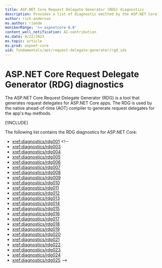 ```yaml
---
title: ASP.NET Core Request Delegate Generator (RDG) diagnostics
description: Provides a list of diagnostic emitted by the ASP.NET Core Request Delegate Generator (RDG) for native AOT
author: rick-anderson
ms.author: riande
monikerRange: '>= aspnetcore-8.0'
content_well_notification: AI-contribution
ms.date: 9/22/2023
ms.topic: article
ms.prod: aspnet-core
uid: fundamentals/aot/request-delegate-generator/rgd_ids
---
```

# ASP.NET Core Request Delegate Generator (RDG) diagnostics

The ASP.NET Core Request Delegate Generator (RDG) is a tool that generates request delegates for ASP.NET Core apps. The RDG is used by the native ahead-of-time (AOT) compiler to generate request delegates for the app's `Map` methods.

[!INCLUDE[](~/aspnetcore/fundamentals/aot/includes/aot_preview.md)]


The following list contains the RDG diagnostics for ASP.NET Core:

* <xref:diagnostics/rdg001> <!--
* <xref:diagnostics/rdg003>
* <xref:diagnostics/rdg004>
* <xref:diagnostics/rdg005>
* <xref:diagnostics/rdg006>
* <xref:diagnostics/rdg007>
* <xref:diagnostics/rdg008>
* <xref:diagnostics/rdg009>
* <xref:diagnostics/rdg010>
* <xref:diagnostics/rdg011>
* <xref:diagnostics/rdg012>
* <xref:diagnostics/rdg013>
* <xref:diagnostics/rdg014>
* <xref:diagnostics/rdg015>
* <xref:diagnostics/rdg016>
* <xref:diagnostics/rdg017>
* <xref:diagnostics/rdg018>
* <xref:diagnostics/rdg019>
* <xref:diagnostics/rdg020>
* <xref:diagnostics/rdg021>
* <xref:diagnostics/rdg022>
* <xref:diagnostics/rdg023>
* <xref:diagnostics/rdg024>
* <xref:diagnostics/rdg025> -->